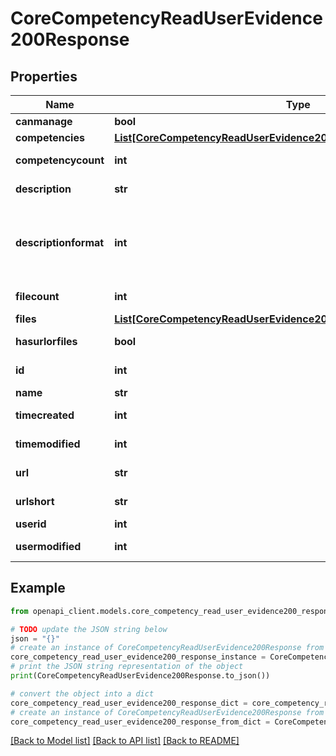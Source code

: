 # CoreCompetencyReadUserEvidence200Response


## Properties

Name | Type | Description | Notes
------------ | ------------- | ------------- | -------------
**canmanage** | **bool** | canmanage | 
**competencies** | [**List[CoreCompetencyReadUserEvidence200ResponseCompetenciesInner]**](CoreCompetencyReadUserEvidence200ResponseCompetenciesInner.md) |  | 
**competencycount** | **int** | competencycount | [default to null]
**description** | **str** | description | [default to '']
**descriptionformat** | **int** | description format (1 &#x3D; HTML, 0 &#x3D; MOODLE, 2 &#x3D; PLAIN, or 4 &#x3D; MARKDOWN) | [optional] [default to 1]
**filecount** | **int** | filecount | [default to null]
**files** | [**List[CoreCompetencyReadUserEvidence200ResponseFilesInner]**](CoreCompetencyReadUserEvidence200ResponseFilesInner.md) |  | 
**hasurlorfiles** | **bool** | hasurlorfiles | [default to False]
**id** | **int** | id | [default to 0]
**name** | **str** | name | 
**timecreated** | **int** | timecreated | [default to 0]
**timemodified** | **int** | timemodified | [default to 0]
**url** | **str** | url | [default to '']
**urlshort** | **str** | urlshort | [default to 'null']
**userid** | **int** | userid | 
**usermodified** | **int** | usermodified | [default to 0]

## Example

```python
from openapi_client.models.core_competency_read_user_evidence200_response import CoreCompetencyReadUserEvidence200Response

# TODO update the JSON string below
json = "{}"
# create an instance of CoreCompetencyReadUserEvidence200Response from a JSON string
core_competency_read_user_evidence200_response_instance = CoreCompetencyReadUserEvidence200Response.from_json(json)
# print the JSON string representation of the object
print(CoreCompetencyReadUserEvidence200Response.to_json())

# convert the object into a dict
core_competency_read_user_evidence200_response_dict = core_competency_read_user_evidence200_response_instance.to_dict()
# create an instance of CoreCompetencyReadUserEvidence200Response from a dict
core_competency_read_user_evidence200_response_from_dict = CoreCompetencyReadUserEvidence200Response.from_dict(core_competency_read_user_evidence200_response_dict)
```
[[Back to Model list]](../README.md#documentation-for-models) [[Back to API list]](../README.md#documentation-for-api-endpoints) [[Back to README]](../README.md)


